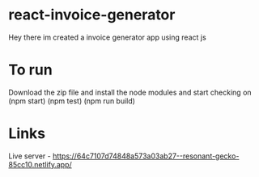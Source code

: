 # react-invoice-generator

   Hey there im created a invoice generator app using react js

# To run

   Download the zip file
   and install the node modules
   and start checking on
   (npm start)
   (npm test)
   (npm run build)

# Links

 Live server - https://64c7107d74848a573a03ab27--resonant-gecko-85cc10.netlify.app/
